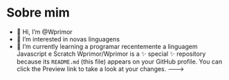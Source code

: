 # Sobre mim
- 👋 Hi, I’m @Wprimor
- 👀 I’m interested in  novas linguagens
- 🌱 I’m currently learning  a programar recentemente a linguagem Javascript e Scratch
Wprimor/Wprimor is a ✨ special ✨ repository because its `README.md` (this file) appears on your GitHub profile.
You can click the Preview link to take a look at your changes.
--->
